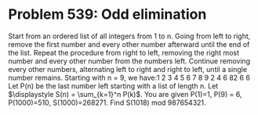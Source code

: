 # Problem 539: Odd elimination
Start from an ordered list of all integers from 1 to n. Going from left
to right, remove the first number and every other number afterward until
the end of the list. Repeat the procedure from right to left, removing
the right most number and every other number from the numbers left.
Continue removing every other numbers, alternating left to right and
right to left, until a single number remains. Starting with n = 9, we
have:1 2 3 4 5 6 7 8 9 2 4 6 82 6 6 Let P(n) be the last number left
starting with a list of length n. Let \$\\displaystyle S(n) =
\\sum\_{k=1}\^n P(k)\$. You are given P(1)=1, P(9) = 6, P(1000)=510,
S(1000)=268271. Find S(1018) mod 987654321.
